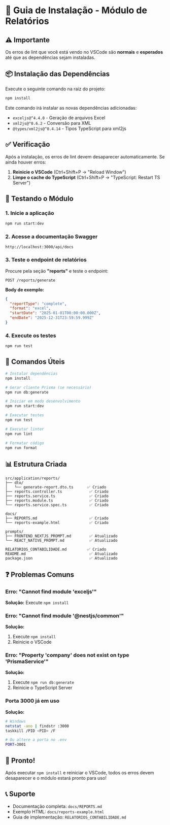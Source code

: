 # 🚀 Guia de Instalação - Módulo de Relatórios

## ⚠️ Importante

Os erros de lint que você está vendo no VSCode são **normais** e **esperados** até que as dependências sejam instaladas.

## 📦 Instalação das Dependências

Execute o seguinte comando na raiz do projeto:

```bash
npm install
```

Este comando irá instalar as novas dependências adicionadas:
- `exceljs@^4.4.0` - Geração de arquivos Excel
- `xml2js@^0.6.2` - Conversão para XML
- `@types/xml2js@^0.4.14` - Tipos TypeScript para xml2js

## ✅ Verificação

Após a instalação, os erros de lint devem desaparecer automaticamente. Se ainda houver erros:

1. **Reinicie o VSCode** (Ctrl+Shift+P → "Reload Window")
2. **Limpe o cache do TypeScript** (Ctrl+Shift+P → "TypeScript: Restart TS Server")

## 🧪 Testando o Módulo

### 1. Inicie a aplicação

```bash
npm run start:dev
```

### 2. Acesse a documentação Swagger

```
http://localhost:3000/api/docs
```

### 3. Teste o endpoint de relatórios

Procure pela seção **"reports"** e teste o endpoint:

```
POST /reports/generate
```

**Body de exemplo:**

```json
{
  "reportType": "complete",
  "format": "excel",
  "startDate": "2025-01-01T00:00:00.000Z",
  "endDate": "2025-12-31T23:59:59.999Z"
}
```

### 4. Execute os testes

```bash
npm run test
```

## 🔧 Comandos Úteis

```bash
# Instalar dependências
npm install

# Gerar cliente Prisma (se necessário)
npm run db:generate

# Iniciar em modo desenvolvimento
npm run start:dev

# Executar testes
npm run test

# Executar linter
npm run lint

# Formatar código
npm run format
```

## 📊 Estrutura Criada

```
src/application/reports/
├── dto/
│   └── generate-report.dto.ts      ✅ Criado
├── reports.controller.ts            ✅ Criado
├── reports.service.ts               ✅ Criado
├── reports.module.ts                ✅ Criado
└── reports.service.spec.ts          ✅ Criado

docs/
├── REPORTS.md                       ✅ Criado
└── reports-example.html             ✅ Criado

prompts/
├── FRONTEND_NEXTJS_PROMPT.md        ✅ Atualizado
└── REACT_NATIVE_PROMPT.md           ✅ Atualizado

RELATORIOS_CONTABILIDADE.md         ✅ Criado
README.md                            ✅ Atualizado
package.json                         ✅ Atualizado
```

## ❓ Problemas Comuns

### Erro: "Cannot find module 'exceljs'"

**Solução:** Execute `npm install`

### Erro: "Cannot find module '@nestjs/common'"

**Solução:** 
1. Execute `npm install`
2. Reinicie o VSCode

### Erro: "Property 'company' does not exist on type 'PrismaService'"

**Solução:**
1. Execute `npm run db:generate`
2. Reinicie o TypeScript Server

### Porta 3000 já em uso

**Solução:**
```bash
# Windows
netstat -ano | findstr :3000
taskkill /PID <PID> /F

# Ou altere a porta no .env
PORT=3001
```

## 🎉 Pronto!

Após executar `npm install` e reiniciar o VSCode, todos os erros devem desaparecer e o módulo estará pronto para uso!

## 📞 Suporte

- Documentação completa: `docs/REPORTS.md`
- Exemplo HTML: `docs/reports-example.html`
- Guia de implementação: `RELATORIOS_CONTABILIDADE.md`
